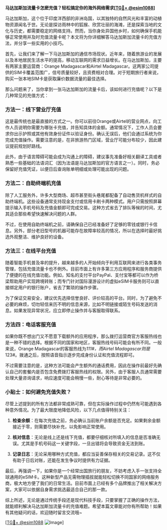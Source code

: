 **马达加斯加流量卡怎麽充值？轻松搞定你的海外网络需求[[TG💪+ @esim1088](https://t.me/s/esim1088)]**

马达加斯加，这个位于印度洋西部的非洲岛国，以其独特的自然风光和丰富的动植物资源闻名于世。无论是探访雨林中的狐猴、欣赏壮丽的海滩，还是探索当地的文化与历史，都需要稳定的网络支持。然而，当你身处异国他乡时，如何确保手机能够正常使用并及时充值流量卡呢？本文将为你详细解答马达加斯加流量卡的充值方法，并分享一些实用的小技巧。

首先，让我们来了解一下马达加斯加的通信市场现状。近年来，随着旅游业的发展以及本地居民生活水平的提高，移动互联网的需求日益增长。在马达加斯加，主要有两家主要运营商：Orange Madagascar和Airtel Madagascar。这两家公司提供的SIM卡覆盖范围广，信号质量较好，且资费相对合理。对于短期旅行者来说，购买一张本地SIM卡是获取廉价数据流量的最佳选择。

那么问题来了，当你拿到一张马达加斯加的流量卡后，该如何进行充值呢？以下是几种常见的充值方式：

### 方法一：线下营业厅充值

这是最传统也是最直接的方式之一。你可以前往Orange或Airtel的营业网点，向工作人员说明你需要为哪张卡充值，并告知具体的金额。通常情况下，工作人员会要求你出示护照或其他有效身份证件以验证身份。确认无误后，他们会通过系统为你完成充值操作。需要注意的是，在非旅游热门区域，营业厅可能分布较少，因此建议提前规划好路线。

此外，由于语言障碍可能会成为沟通上的障碍，建议事先准备好相关翻译工具或者熟悉一些基础的法语词汇（因为法语是马达加斯加的官方语言之一）。同时，务必保留好充值凭证，以便日后查询账单明细或处理可能出现的问题。

### 方法二：自助终端机充值

除了人工服务外，许多大型商场、超市甚至街头巷尾都配备了自动售货机样式的自助终端机。这些设备通常支持现金支付或信用卡刷卡两种模式。用户只需按照屏幕提示输入手机号码及充值金额即可完成交易。这种方式省去了排队等候的时间，尤其适合那些希望快速解决问题的人群。

不过，在使用自助终端机之前，请确保自己已经准备好了足够的零钱或银行卡信息。另外，部分老旧型号的机器可能存在故障率较高的情况，所以在选择时最好挑选外观整洁、维护良好的设备。

### 方法三：在线平台充值

随着智能手机普及率的提升，越来越多的人开始倾向于利用互联网来进行各类事务管理，包括充值流量卡也不例外。目前市面上有许多第三方应用程序和服务商提供了便捷的在线充值功能。例如，知名的支付平台PayPal、支付宝等都可以作为桥梁帮助用户实现跨境转账；而专门针对国际漫游设计的虚拟eSIM卡服务则可以直接绑定用户的银行账户，省去了繁琐的操作步骤。

为了保证交易安全，建议优先选择信誉良好、评价较高的平台。同时，为了避免不必要的麻烦，切勿轻信来历不明的信息来源，比如不明链接或陌生号码发送的消息。如果发现异常状况，应立即停止操作并与客服取得联系。

### 方法四：电话客服充值

如果你既不想出门又不愿意下载额外的应用程序，那么拨打运营商官方客服热线也是一种不错的选择。根据不同的国家和地区，客服热线号码可能会有所不同。一般来说，Orange Madagascar的客服热线为*111#，而Airtel Madagascar则是*123#。拨通之后，按照语音指示逐步完成身份认证和充值流程即可。

不过需要注意的是，这种方法可能会产生额外的通话费用，因此在操作前最好先确认自己的套餐内是否包含免费拨打客服热线的权限。另外，由于客服人员通常需要处理大量咨询请求，响应速度可能会稍慢一些，耐心等待是非常必要的。

### 小贴士：如何避免充值失败？

尽管上述提到的所有方法都非常成熟可靠，但在实际操作过程中仍然有可能遇到各种意外情况。为了最大限度地降低风险，以下几点值得特别关注：

1. **检查余额**：在每次充值之前，务必确认当前账户余额是否充足。如果剩余金额接近于零，则需要尽快补充，以免影响正常使用。
   
2. **核对信息**：无论是线上还是线下充值，都要仔细核对所填入的信息是否准确无误。尤其是手机号码这一关键字段，一旦出错将会导致资金无法到账。
   
3. **记录日志**：无论采用哪种方式充值，都应当妥善保存相关的交易记录。这不仅有助于日后对账，还能在发生争议时提供有力证据。

最后，再强调一下，如果你是一个经常出国旅行的朋友，不妨考虑入手一张支持全球通用的eSIM卡。这种新型产品无需物理插拔就能轻松切换不同国家的网络服务商，极大地方便了我们的日常生活。目前市面上已经有多个品牌推出了相关解决方案，大家可以依据自身需求挑选最适合自己的那一款。

综上所述，无论是通过传统手段还是现代科技手段，只要掌握了正确的操作方法，就能顺利解决马达加斯加流量卡的充值难题。希望本篇文章能对你有所帮助！如果有其他疑问的话，欢迎随时留言交流哦~

[[TG💪+ @esim1088](https://t.me/s/esim1088) ![Image](https://i.postimg.cc/4NQfJmqS/Snipaste-2025-05-13-00-14-12.png)]